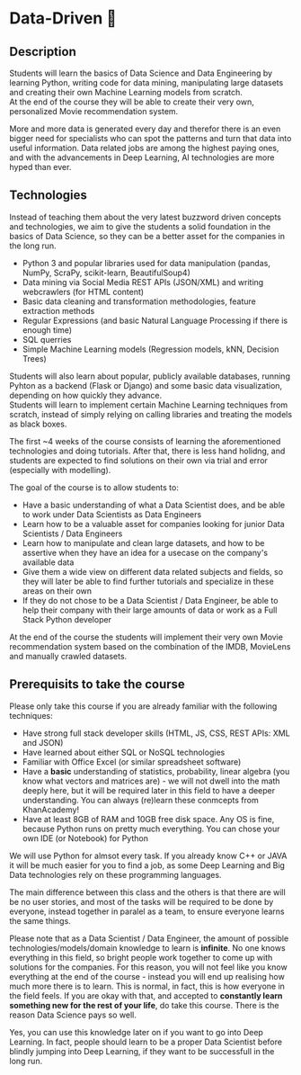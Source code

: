 # Data-Driven 🤖

## Description

Students will learn the basics of Data Science and Data Engineering by learning Python, writing code for data mining, manipulating large datasets and creating their own Machine Learning models from scratch.  
At the end of the course they will be able to create their very own, personalized Movie recommendation system. 

More and more data is generated every day and therefor there is an even bigger need for specialists who can spot the patterns and turn that data into useful information. 
Data related jobs are among the highest paying ones, and with the advancements in Deep Learning, AI technologies are more hyped than ever.

## Technologies

Instead of teaching them about the very latest buzzword driven concepts and technologies, we aim to give the students a solid foundation in the basics of Data Science, so they can be a better asset for the companies in the long run.

- Python 3 and popular libraries used for data manipulation (pandas, NumPy, ScraPy, scikit-learn, BeautifulSoup4)
- Data mining via Social Media REST APIs (JSON/XML) and writing webcrawlers (for HTML content)
- Basic data cleaning and transformation methodologies, feature extraction methods
- Regular Expressions (and basic Natural Language Processing if there is enough time)
- SQL querries
- Simple Machine Learning models (Regression models, kNN, Decision Trees)

Students will also learn about popular, publicly available databases, running Pyhton as a backend (Flask or Django) and some basic data visualization, depending on how quickly they advance.  
Students will learn to implement certain Machine Learning techniques from scratch, instead of simply relying on calling libraries and treating the models as black boxes. 

The first ~4 weeks of the course consists of learning the aforementioned technologies and doing tutorials. 
After that, there is less hand holidng, and students are expected to find solutions on their own via trial and error (especially with modelling). 

The goal of the course is to allow students to:
- Have a basic understanding of what a Data Scientist does, and be able to work under Data Scientists as Data Engineers
- Learn how to be a valuable asset for companies looking for junior Data Scientists / Data Engineers
- Learn how to manipulate and clean large datasets, and how to be assertive when they have an idea for a usecase on the company's available data
- Give them a wide view on different data related subjects and fields, so they will later be able to find further tutorials and specialize in these areas on their own
- If they do not chose to be a Data Scientist / Data Engineer, be able to help their company with their large amounts of data or work as a Full Stack Python developer

At the end of the course the students will implement their very own Movie recommendation system based on the combination of the IMDB, MovieLens and manually crawled datasets. 

## Prerequisits to take the course

Please only take this course if you are already familiar with the following techniques:
- Have strong full stack developer skills (HTML, JS, CSS,  REST APIs: XML and JSON)
- Have learned about either SQL or NoSQL technologies 
- Familiar with Office Excel (or similar spreadsheet software)
- Have a **basic** understanding of statistics, probability, linear algebra (you know what vectors and matrices are) - we will not dwell into the math deeply here, but it will be required later in this field to have a deeper understanding. You can always (re)learn these conmcepts from KhanAcademy!
- Have at least 8GB of RAM and 10GB free disk space. Any OS is fine, because Python runs on pretty much everything. You can chose your own IDE (or Notebook) for Python

We will use Python for almsot every task. If you already know C++ or JAVA it will be much easier for you to find a job, as some Deep Learning and Big Data technologies rely on these programming languages. 

The main difference between this class and the others is that there are will be no user stories, and most of the tasks will be required to be done by everyone, instead together in paralel as a team, to ensure everyone learns the same things. 

Please note that as a Data Scientist / Data Engineer, the amount of possible technologies/models/domain knowledge to learn is **infinite**. 
No one knows everything in this field, so bright people work together to come up with solutions for the companies. 
For this reason, you will not feel like you know everything at the end of the course - instead you will end up realising how much more there is to learn. This is normal, in fact, this is how everyone in the field feels. 
If you are okay with that, and accepted to **constantly learn something new for the rest of your life**, do take this course. There is the reason Data Science pays so well. 

Yes, you can use this knowledge later on if you want to go into Deep Learning. In fact, people should learn to be a proper Data Scientist before blindly jumping into Deep Learning, if they want to be successfull in the long run.
